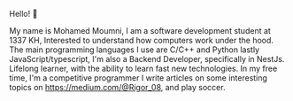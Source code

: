 Hello! 👋

My name is Mohamed Moumni, I am a software development student at 1337 KH, Interested to understand how computers work under the hood.
The main programming languages I use are C/C++ and Python lastly JavaScript/typescript, I'm also a Backend Developer, specifically in NestJs.
Lifelong learner, with the ability to learn fast new technologies.
In my free time, I'm a competitive programmer I write articles on some interesting topics on https://medium.com/@Rigor_08, and play soccer.